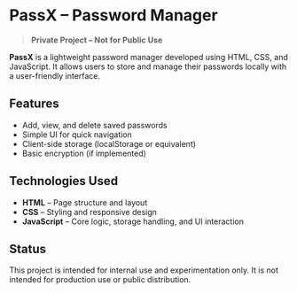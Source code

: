 # PassX – Password Manager

> **Private Project – Not for Public Use**

**PassX** is a lightweight password manager developed using HTML, CSS, and JavaScript. It allows users to store and manage their passwords locally with a user-friendly interface.

## Features

* Add, view, and delete saved passwords
* Simple UI for quick navigation
* Client-side storage (localStorage or equivalent)
* Basic encryption (if implemented)

## Technologies Used

* **HTML** – Page structure and layout
* **CSS** – Styling and responsive design
* **JavaScript** – Core logic, storage handling, and UI interaction

## Status

This project is intended for internal use and experimentation only. It is not intended for production use or public distribution.
